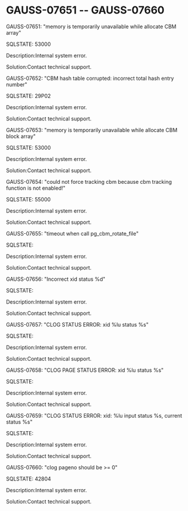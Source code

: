 # GAUSS-07651 -- GAUSS-07660<a name="EN-US_TOPIC_0000001197099230"></a>

GAUSS-07651: "memory is temporarily unavailable while allocate CBM array"

SQLSTATE: 53000

Description:Internal system error.

Solution:Contact technical support.

GAUSS-07652: "CBM hash table corrupted: incorrect total hash entry number"

SQLSTATE: 29P02

Description:Internal system error.

Solution:Contact technical support.

GAUSS-07653: "memory is temporarily unavailable while allocate CBM block array"

SQLSTATE: 53000

Description:Internal system error.

Solution:Contact technical support.

GAUSS-07654: "could not force tracking cbm because cbm tracking function is not enabled!"

SQLSTATE: 55000

Description:Internal system error.

Solution:Contact technical support.

GAUSS-07655: "timeout when call pg\_cbm\_rotate\_file"

SQLSTATE:

Description:Internal system error.

Solution:Contact technical support.

GAUSS-07656: "Incorrect xid status %d"

SQLSTATE:

Description:Internal system error.

Solution:Contact technical support.

GAUSS-07657: "CLOG STATUS ERROR: xid %lu status %s"

SQLSTATE:

Description:Internal system error.

Solution:Contact technical support.

GAUSS-07658: "CLOG PAGE STATUS ERROR: xid %lu status %s"

SQLSTATE:

Description:Internal system error.

Solution:Contact technical support.

GAUSS-07659: "CLOG STATUS ERROR: xid: %lu input status %s, current status %s"

SQLSTATE:

Description:Internal system error.

Solution:Contact technical support.

GAUSS-07660: "clog pageno should be \>= 0"

SQLSTATE: 42804

Description:Internal system error.

Solution:Contact technical support.

